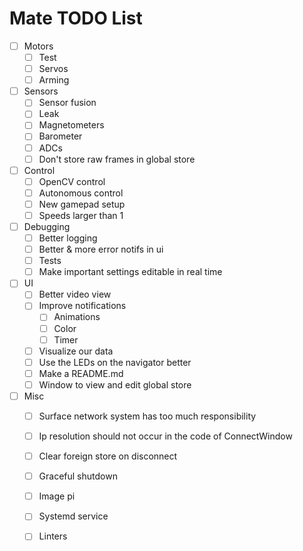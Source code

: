 # Mate TODO List

- [ ] Motors
  - [ ] Test
  - [ ] Servos
  - [ ] Arming
- [ ] Sensors
  - [ ] Sensor fusion
  - [ ] Leak
  - [ ] Magnetometers
  - [ ] Barometer
  - [ ] ADCs
  - [ ] Don't store raw frames in global store
- [ ] Control
  - [ ] OpenCV control
  - [ ] Autonomous control
  - [ ] New gamepad setup
  - [ ] Speeds larger than 1
- [ ] Debugging
  - [ ] Better logging
  - [ ] Better & more error notifs in ui
  - [ ] Tests
  - [ ] Make important settings editable in real time
- [ ] UI
  - [ ] Better video view
  - [ ] Improve notifications
    - [ ] Animations
    - [ ] Color
    - [ ] Timer
  - [ ] Visualize our data
  - [ ] Use the LEDs on the navigator better
  - [ ] Make a README.md
  - [ ] Window to view and edit global store
- [ ] Misc
  - [ ] Surface network system has too much responsibility
  - [ ] Ip resolution should not occur in the code of ConnectWindow
  - [ ] Clear foreign store on disconnect
  - [ ] Graceful shutdown
  - [ ] Image pi
  - [ ] Systemd service
  - [ ] Linters

